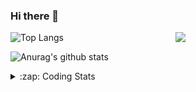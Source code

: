 ### Hi there 👋

<!--
**tao8687/tao8687** is a ✨ _special_ ✨ repository because its `README.md` (this file) appears on your GitHub profile.

Here are some ideas to get you started:

- 🔭 I’m currently working on ...
- 🌱 I’m currently learning ...
- 👯 I’m looking to collaborate on ...
- 🤔 I’m looking for help with ...
- 💬 Ask me about ...
- 📫 How to reach me: ...
- 😄 Pronouns: ...
- ⚡ Fun fact: ...
-->

<img align='right' src="https://media.giphy.com/media/M9gbBd9nbDrOTu1Mqx/giphy.gif" width="240">

  
![Top Langs](https://github-readme-stats.vercel.app/api/top-langs/?username=tao8687&layout=compact&title_color=23238E&text_color=A67D3D)

![Anurag's github stats](https://github-readme-stats.vercel.app/api?username=tao8687&show_icons=true&&text_color=A67D3D&title_color=23238E&show_icons=false&count_private=true&hide=stars)

<details>
  <summary>:zap: Coding Stats</summary>
  <br>
    
<!--START_SECTION:waka-->
![Code Time](http://img.shields.io/badge/Code%20Time-1%2C128%20hrs%2019%20mins-blue)

![Profile Views](http://img.shields.io/badge/Profile%20Views-0-blue)

**🐱 My GitHub Data** 

> 📦 1.5 MB Used in GitHub's Storage 
 > 
> 🏆 104 Contributions in the Year 2023
 > 
> 🚫 Not Opted to Hire
 > 
> 📜 50 Public Repositories 
 > 
> 🔑 23 Private Repositories 
 > 
**I'm an Early 🐤** 

```text
🌞 Morning                972 commits         █████████████████████░░░░   82.58 % 
🌆 Daytime                84 commits          ██░░░░░░░░░░░░░░░░░░░░░░░   07.14 % 
🌃 Evening                117 commits         ██░░░░░░░░░░░░░░░░░░░░░░░   09.94 % 
🌙 Night                  4 commits           ░░░░░░░░░░░░░░░░░░░░░░░░░   00.34 % 
```
📅 **I'm Most Productive on Wednesday** 

```text
Monday                   170 commits         ████░░░░░░░░░░░░░░░░░░░░░   14.44 % 
Tuesday                  157 commits         ███░░░░░░░░░░░░░░░░░░░░░░   13.34 % 
Wednesday                223 commits         █████░░░░░░░░░░░░░░░░░░░░   18.95 % 
Thursday                 147 commits         ███░░░░░░░░░░░░░░░░░░░░░░   12.49 % 
Friday                   165 commits         ████░░░░░░░░░░░░░░░░░░░░░   14.02 % 
Saturday                 162 commits         ███░░░░░░░░░░░░░░░░░░░░░░   13.76 % 
Sunday                   153 commits         ███░░░░░░░░░░░░░░░░░░░░░░   13.00 % 
```


📊 **This Week I Spent My Time On** 

```text
🕑︎ Time Zone: Asia/Shanghai

💬 Programming Languages: 
C                        22 hrs 48 mins      ████████████████████░░░░░   80.74 % 
Text                     2 hrs 26 mins       ██░░░░░░░░░░░░░░░░░░░░░░░   08.63 % 
Makefile                 1 hr 16 mins        █░░░░░░░░░░░░░░░░░░░░░░░░   04.52 % 
C++                      51 mins             █░░░░░░░░░░░░░░░░░░░░░░░░   03.05 % 
Bash                     25 mins             ░░░░░░░░░░░░░░░░░░░░░░░░░   01.50 % 

🔥 Editors: 
VS Code                  28 hrs 15 mins      █████████████████████████   100.00 % 

🐱‍💻 Projects: 
vc0768                   27 hrs 27 mins      ████████████████████████░   97.19 % 
sylixOS                  47 mins             █░░░░░░░░░░░░░░░░░░░░░░░░   02.81 % 

💻 Operating System: 
Linux                    28 hrs 15 mins      █████████████████████████   100.00 % 
```

**I Mostly Code in Python** 

```text
Python                   9 repos             ████████░░░░░░░░░░░░░░░░░   30.00 % 
C++                      8 repos             ███████░░░░░░░░░░░░░░░░░░   26.67 % 
JavaScript               2 repos             ██░░░░░░░░░░░░░░░░░░░░░░░   06.67 % 
Batchfile                1 repo              █░░░░░░░░░░░░░░░░░░░░░░░░   03.33 % 
HTML                     1 repo              █░░░░░░░░░░░░░░░░░░░░░░░░   03.33 % 
```



**Timeline**

![Lines of Code chart](https://raw.githubusercontent.com/tao8687/tao8687/master/assets/bar_graph.png)


 Last Updated on 12/04/2023 01:21:04 UTC
<!--END_SECTION:waka-->
</details>
